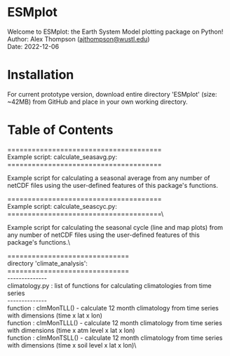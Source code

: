 # ESMplot

Welcome to ESMplot: the Earth System Model plotting package on Python! \
Author: Alex Thompson (ajthompson@wustl.edu) \
Date: 2022-12-06

# Installation
For current prototype version, download entire directory 'ESMplot' (size: ~42MB) from GitHub and place in your own working directory.

# Table of Contents

======================================\
Example script: calculate_seasavg.py:\
====================================== <br/>

 Example script for calculating a seasonal average from any number of netCDF files using the
  user-defined features of this package's functions.


======================================\
Example script: calculate_seascyc.py:\
======================================\

 Example script for calculating the seasonal cycle (line and map plots) from any number of
  netCDF files using the user-defined features of this package's functions.\


==============================\
directory 'climate_analysis':\
==============================\
 --------------\
 climatology.py : list of functions for calculating climatologies from time series\
 --------------\
  function : clmMonTLL() - calculate 12 month climatology from time series with dimensions
                           (time x lat x lon)\
  function : clmMonTLLL() - calculate 12 month climatology from time series with dimensions
                            (time x atm level x lat x lon)\
  function : clmMonTSLL() - calculate 12 month climatology from time series with dimensions
                            (time x soil level x lat x lon)\
